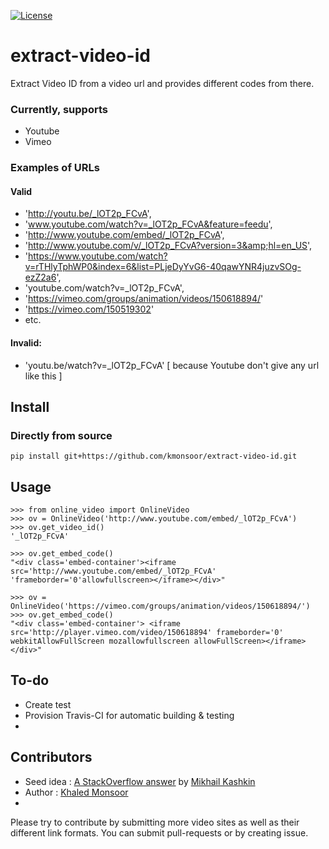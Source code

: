[![License](https://img.shields.io/badge/license-MIT-blue.svg)](http://kmonsoor.mit-license.org/)

# extract-video-id
Extract Video ID from a video url and provides different codes from there.

### Currently, supports

 * Youtube
 * Vimeo



### Examples of URLs

####  Valid

 *  'http://youtu.be/_lOT2p_FCvA',
 *  'www.youtube.com/watch?v=_lOT2p_FCvA&feature=feedu',
 *  'http://www.youtube.com/embed/_lOT2p_FCvA',
 *  'http://www.youtube.com/v/_lOT2p_FCvA?version=3&amp;hl=en_US',
 *  'https://www.youtube.com/watch?v=rTHlyTphWP0&index=6&list=PLjeDyYvG6-40qawYNR4juzvSOg-ezZ2a6',
 *  'youtube.com/watch?v=_lOT2p_FCvA',
 *  'https://vimeo.com/groups/animation/videos/150618894/'
 *  'https://vimeo.com/150519302'
 *  etc.
      
####  Invalid:

 * 'youtu.be/watch?v=_lOT2p_FCvA'  [ because Youtube don't give any url like this ]
    
## Install

### Directly from source
    
    pip install git+https://github.com/kmonsoor/extract-video-id.git


## Usage

    >>> from online_video import OnlineVideo
    >>> ov = OnlineVideo('http://www.youtube.com/embed/_lOT2p_FCvA')
    >>> ov.get_video_id()
    '_lOT2p_FCvA'
    
    >>> ov.get_embed_code()
    "<div class='embed-container'><iframe src='http://www.youtube.com/embed/_lOT2p_FCvA' 'frameborder='0'allowfullscreen></iframe></div>"
    
    >>> ov = OnlineVideo('https://vimeo.com/groups/animation/videos/150618894/')
    >>> ov.get_embed_code()
    "<div class='embed-container'> <iframe src='http://player.vimeo.com/video/150618894' frameborder='0' webkitAllowFullScreen mozallowfullscreen allowFullScreen></iframe></div>"
    


## To-do

* Create test
* Provision Travis-CI for automatic building & testing
* 

## Contributors

 * Seed idea :  [A StackOverflow answer](http://stackoverflow.com/a/7936523) by [Mikhail Kashkin](http://stackoverflow.com/users/85739/mikhail-kashkin)
 * Author : [Khaled Monsoor](http://github.com/kmonsoor)
 * 

Please try to contribute by submitting more video sites as well as their different link formats. You can submit pull-requests or by creating issue.
